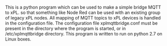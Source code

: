 This is a python program  which can be used to make a simple bridge MQTT to xPL.
so that something like Node Red can be used with an existing group of
legacy xPL nodes. All mapping of MQTT topics to xPL devices is handled in the configuration file.
The configuration file xplmqttbridge.conf must be present in the directory where the program is started, or in /etc/xplmqttbridge directory.
This program is written to run on python 2.7 on Linux boxes.
